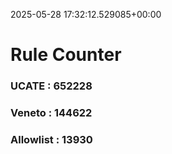 2025-05-28 17:32:12.529085+00:00
# Rule Counter 
 ### UCATE : 652228

 ### Veneto : 144622

 ### Allowlist : 13930